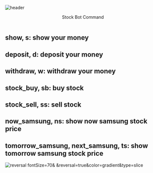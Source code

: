 ![header](https://capsule-render.vercel.app/api?text=Stock%20Bot!&fontColor=d6ace6&type=waving)
<center>Stock Bot Command</center>
<br>
<h2>show, s: show your money</h2>
<h2>deposit, d: deposit your money</h2>
<h2>withdraw, w: withdraw your money</h2>
<h2>stock_buy, sb: buy stock</h2>
<h2>stock_sell, ss: sell stock</h2>
<h2>now_samsung, ns: show now samsung stock price</h2>
<h2>tomorrow_samsung, next_samsung, ts: show tomorrow samsung stock price</h2>


![reversal](https://capsule-render.vercel.app/api?text=Now,%20Have%20Fun%20With%20Bot!&fontColor=#FF5675&type=slice)
fontSize=70&
&reversal=true&color=gradient&type=slice